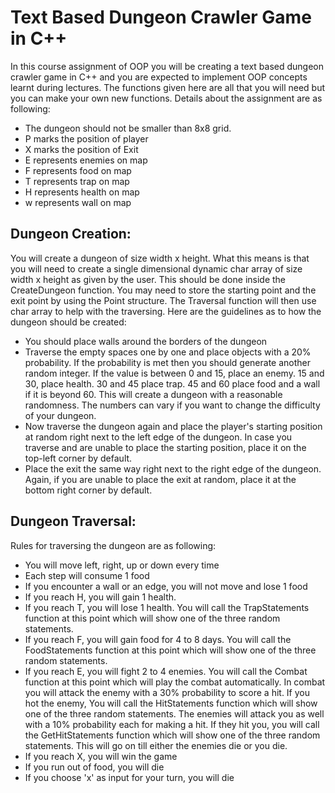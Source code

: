 # Text Based Dungeon Crawler Game in C++
In this course assignment of OOP you will be creating a text based dungeon crawler game in C++ and you are expected to implement OOP concepts learnt during lectures. The functions given here are all that you will need but you can make your own new functions. Details about the assignment are as following:
* The dungeon should not be smaller than 8x8 grid.
* P marks the position of player
* X marks the position of Exit
* E represents enemies on map
* F represents food on map
* T represents trap on map
* H represents health on map
* w represents wall on map
## Dungeon Creation:
You will create a dungeon of size width x height. What this means is that you will need to create a single dimensional dynamic char array of size width x height as given by the user. This should be done inside the CreateDungeon function. You may need to store the starting point and the exit point by using the Point structure. The Traversal function will then use char array to help with the traversing. Here are the guidelines as to how the dungeon should be created:
* You should place walls around the borders of the dungeon
* Traverse the empty spaces one by one and place objects with a 20% probability. If the probability is met then you should generate another random integer. If the value is between 0 and 15, place an enemy. 15 and 30, place health. 30 and 45 place trap. 45 and 60 place food and a wall if it is beyond 60. This will create a dungeon with a reasonable randomness. The numbers can vary if you want to change the difficulty of your dungeon. 
* Now traverse the dungeon again and place the player's starting position at random right next to the left edge of the dungeon. In case you traverse and are unable to place the starting position, place it on the top-left corner by default.
* Place the exit the same way right next to the right edge of the dungeon. Again, if you are unable to place the exit at random, place it at the bottom right corner by default.
## Dungeon Traversal:
Rules for traversing the dungeon are as following:
* You will move left, right, up or down every time
* Each step will consume 1 food
* If you encounter a wall or an edge, you will not move and lose 1 food
* If you reach H, you will gain 1 health.
* If you reach T, you will lose 1 health. You will call the TrapStatements function at this point which will show one of the three random statements.
* If you reach F, you will gain food for 4 to 8 days. You will call the FoodStatements function at this point which will show one of the three random statements.
* If you reach E, you will fight 2 to 4 enemies. You will call the Combat function at this point which will play the combat automatically. In combat you will attack the enemy with a 30% probability to score a hit. If you hot the enemy, You will call the HitStatements function which will show one of the three random statements. The enemies will attack you as well with a 10% probability each for making a hit. If they hit you, you will call the GetHitStatements function which will show one of the three random statements. This will go on till either the enemies die or you die.
* If you reach X, you will win the game
* If you run out of food, you will die
* If you choose 'x' as input for your turn, you will die
